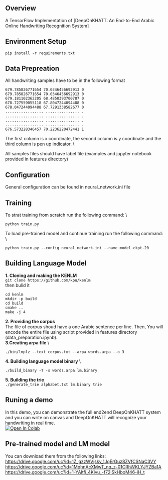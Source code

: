 ## Overview
A TensorFlow Implementation of [DeepOnKHATT: An End-to-End Arabic Online Handwriting Recognition System]

## Environment Setup
```
pip install -r requirements.txt
```

## Data Prepreation 
All handwriting samples have to be in the following format 
```
679.785826771654 70.0346456692913 0
679.785826771654 70.0346456692913 0
679.181102362205 68.4850393700787 0
678.727559055118 67.8047244094488 0
678.047244094488 67.7291338582677 0
................. ............... .
................. ............... .
................. ............... .
................. ............... .
676.573228346457 70.2236220472441 1
```
The first column is x coordinate, the second column is y coordinate and the third column is pen up indicator. \

All samples files should have label file (examples and jupyter notebook provided in features directory)

## Configuration

General configuration can be found in neural_network.ini file

## Training
To strat training from scratch run the following command: \
```
python train.py
```
To load pre-trained model and continue training run the following command: \



```
python train.py --config neural_network.ini --name model.ckpt-20
```


## Building Language Model
**1. Cloning and making the KENLM** \
`
git clone https://github.com/kpu/kenlm
` 
\
then bulid it 


```
cd kenlm
mkdir -p build
cd build
cmake ..
make -j 4
```



 **2.  Providing the corpus** \
The file of corpus shoud have a one Arabic sentence per line. Then, You will encode the entire file using script provided in features directory (data_preparation.ipynb).
\
 **3.Creating arpa file** \
```
./bin/lmplz --text corpus.txt --arpa words.arpa --o 3
```
**4. Building language model binary** \
```
./build_binary -T -s words.arpa lm.binary
```
**5. Building the trie** \
`./generate_trie alphabet.txt lm.binary trie`

## Runing a demo

In this demo, you can demonstrate the full end2end DeepOnKHATT system and you can write on canvas and DeepOnKHATT will recognize your handwriting in real time. \
[![Open In Colab](https://colab.research.google.com/assets/colab-badge.svg)](https://colab.research.google.com/github/fakhralwajih/DeepOnKHATT/blob/main/DeepOnKHATT.ipynb)


## Pre-trained model and LM model 
You can download them from the following links: \
https://drive.google.com/uc?id=1Z_gzzWVjskv_1JqErGuz8ZVfCSNaC3VY  \
https://drive.google.com/uc?id=1MqhnAcXMwT_nq_z-01CRhWKLYJYZBa1A  \
https://drive.google.com/uc?id=1-YAltfi_4Klvu_-f72iSkHboM46-iH_t 
